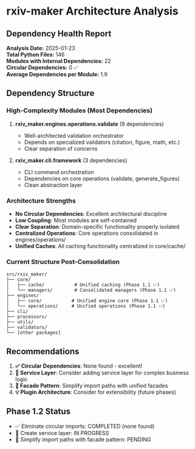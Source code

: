 # rxiv-maker Architecture Analysis

## Dependency Health Report

**Analysis Date:** 2025-01-23  
**Total Python Files:** 146  
**Modules with Internal Dependencies:** 22  
**Circular Dependencies:** 0 ✅  
**Average Dependencies per Module:** 1.9  

## Dependency Structure

### High-Complexity Modules (Most Dependencies)

1. **rxiv_maker.engines.operations.validate** (9 dependencies)
   - Well-architected validation orchestrator
   - Depends on specialized validators (citation, figure, math, etc.)
   - Clear separation of concerns

2. **rxiv_maker.cli.framework** (3 dependencies)  
   - CLI command orchestration
   - Dependencies on core operations (validate, generate_figures)
   - Clean abstraction layer

### Architecture Strengths

- **No Circular Dependencies**: Excellent architectural discipline
- **Low Coupling**: Most modules are self-contained  
- **Clear Separation**: Domain-specific functionality properly isolated
- **Centralized Operations**: Core operations consolidated in engines/operations/
- **Unified Caches**: All caching functionality centralized in core/cache/

### Current Structure Post-Consolidation

```
src/rxiv_maker/
├── core/
│   ├── cache/           # Unified caching (Phase 1.1 ✅)
│   └── managers/        # Consolidated managers (Phase 1.1 ✅)
├── engines/
│   ├── core/           # Unified engine core (Phase 1.1 ✅)  
│   └── operations/     # Unified operations (Phase 1.1 ✅)
├── cli/
├── processors/
├── utils/
├── validators/
└── [other packages]
```

## Recommendations

1. **✅ Circular Dependencies**: None found - excellent!
2. **🚧 Service Layer**: Consider adding service layer for complex business logic
3. **🚧 Facade Pattern**: Simplify import paths with unified facades
4. **💡 Plugin Architecture**: Consider for extensibility (future phases)

## Phase 1.2 Status

- ✅ Eliminate circular imports: COMPLETED (none found)
- 🚧 Create service layer: IN PROGRESS  
- 🚧 Simplify import paths with facade pattern: PENDING